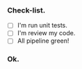 ### Check-list.

- [ ] I'm run unit tests.
- [ ] I'm review my code.
- [ ] All pipeline green!

### Ok.
